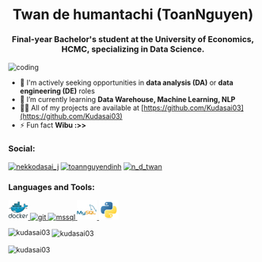 <h1 align="center">Twan de humantachi (ToanNguyen)</h1>
<h3 align="center">Final-year Bachelor's student at the University of Economics, HCMC, specializing in Data Science.</h3>
<img align="center" alt="coding" width ="800" src="https://24.media.tumblr.com/0be89f47305f8e6469ab86c7e5090d21/tumblr_n1m44pDdp21t0hdd4o1_500.gif">
<!-- <p align="left"> <img src="https://komarev.com/ghpvc/?username=kudasai03&label=Profile%20views&color=0e75b6&style=flat" alt="kudasai03" /> </p> -->

- 🔭 I'm actively seeking opportunities in **data analysis (DA)** or **data engineering (DE)** roles
- 🌱 I’m currently learning **Data Warehouse, Machine Learning, NLP**
- 👨‍💻 All of my projects are available at [https://github.com/Kudasai03](https://github.com/Kudasai03)
- ⚡ Fun fact **Wibu :>>**

<h3 align="left">Social:</h3>
<p align="left">
<a href="https://twitter.com/nekkodasai_j" target="blank"><img align="center" src="https://raw.githubusercontent.com/rahuldkjain/github-profile-readme-generator/master/src/images/icons/Social/twitter.svg" alt="nekkodasai_j" height="30" width="40" /></a>
<a href="https://linkedin.com/in/toannguyendinh" target="blank"><img align="center" src="https://raw.githubusercontent.com/rahuldkjain/github-profile-readme-generator/master/src/images/icons/Social/linked-in-alt.svg" alt="toannguyendinh" height="30" width="40" /></a>
<a href="https://instagram.com/n_d_twan" target="blank"><img align="center" src="https://raw.githubusercontent.com/rahuldkjain/github-profile-readme-generator/master/src/images/icons/Social/instagram.svg" alt="n_d_twan" height="30" width="40" /></a>
</p>

<h3 align="left">Languages and Tools:</h3>
<p align="left"> <a href="https://www.docker.com/" target="_blank" rel="noreferrer"> <img src="https://raw.githubusercontent.com/devicons/devicon/master/icons/docker/docker-original-wordmark.svg" alt="docker" width="40" height="40"/> </a> <a href="https://git-scm.com/" target="_blank" rel="noreferrer"> <img src="https://www.vectorlogo.zone/logos/git-scm/git-scm-icon.svg" alt="git" width="40" height="40"/> </a> <a href="https://www.microsoft.com/en-us/sql-server" target="_blank" rel="noreferrer"> <img src="https://www.svgrepo.com/show/303229/microsoft-sql-server-logo.svg" alt="mssql" width="40" height="40"/> </a> <a href="https://www.mysql.com/" target="_blank" rel="noreferrer"> <img src="https://raw.githubusercontent.com/devicons/devicon/master/icons/mysql/mysql-original-wordmark.svg" alt="mysql" width="40" height="40"/> </a> <a href="https://www.python.org" target="_blank" rel="noreferrer"> <img src="https://raw.githubusercontent.com/devicons/devicon/master/icons/python/python-original.svg" alt="python" width="40" height="40"/> </a> </p>

<p><img align="left" src="https://github-readme-stats.vercel.app/api/top-langs?username=kudasai03&show_icons=true&locale=en&layout=compact" alt="kudasai03" /></p>

<p>&nbsp;<img align="center" src="https://github-readme-stats.vercel.app/api?username=kudasai03&show_icons=true&locale=en" alt="kudasai03" /></p>

<p><img align="center" src="https://github-readme-streak-stats.herokuapp.com/?user=kudasai03&" alt="kudasai03" /></p>
